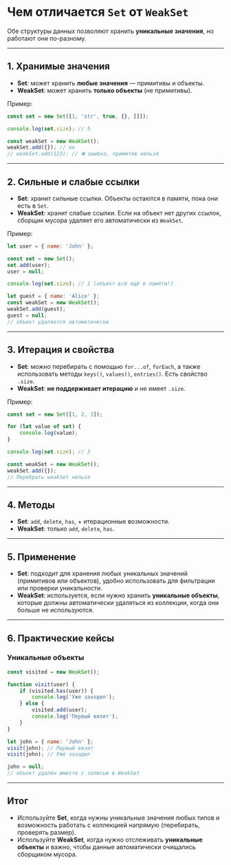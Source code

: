 # Чем отличается `Set` от `WeakSet`

Обе структуры данных позволяют хранить **уникальные значения**, но работают они по-разному.  

---

## 1. Хранимые значения
- **Set**: может хранить **любые значения** — примитивы и объекты.  
- **WeakSet**: может хранить **только объекты** (не примитивы).  

Пример:

```js
const set = new Set([1, 'str', true, {}, []]);

console.log(set.size); // 5

const weakSet = new WeakSet();
weakSet.add({}); // ок
// weakSet.add(123); // ❌ ошибка, примитив нельзя
```

---

## 2. Сильные и слабые ссылки
- **Set**: хранит сильные ссылки. Объекты остаются в памяти, пока они есть в `Set`.  
- **WeakSet**: хранит слабые ссылки. Если на объект нет других ссылок, сборщик мусора удаляет его автоматически из `WeakSet`.  

Пример:

```js
let user = { name: 'John' };

const set = new Set();
set.add(user);
user = null;

console.log(set.size); // 1 (объект всё ещё в памяти!)

let guest = { name: 'Alice' };
const weakSet = new WeakSet();
weakSet.add(guest);
guest = null;
// объект удаляется автоматически
```

---

## 3. Итерация и свойства
- **Set**: можно перебирать с помощью `for...of`, `forEach`, а также использовать методы `keys()`, `values()`, `entries()`. Есть свойство `.size`.  
- **WeakSet**: **не поддерживает итерацию** и не имеет `.size`.  

Пример:

```js
const set = new Set([1, 2, 3]);

for (let value of set) {
    console.log(value);
}

console.log(set.size); // 3

const weakSet = new WeakSet();
weakSet.add({});
// Перебрать weakSet нельзя
```

---

## 4. Методы
- **Set**: `add`, `delete`, `has`, + итерационные возможности.  
- **WeakSet**: только `add`, `delete`, `has`.  

---

## 5. Применение
- **Set**: подходит для хранения любых уникальных значений (примитивов или объектов), удобно использовать для фильтрации или проверки уникальности.  
- **WeakSet**: используется, если нужно хранить **уникальные объекты**, которые должны автоматически удаляться из коллекции, когда они больше не используются.  

---

## 6. Практические кейсы

### Уникальные объекты

```js
const visited = new WeakSet();

function visit(user) {
    if (visited.has(user)) {
        console.log('Уже заходил');
    } else {
        visited.add(user);
        console.log('Первый визит');
    }
}

let john = { name: 'John' };
visit(john); // Первый визит
visit(john); // Уже заходил

john = null; 
// объект удалён вместе с записью в WeakSet
```

---

## Итог
- Используйте **Set**, когда нужны уникальные значения любых типов и возможность работать с коллекцией напрямую (перебирать, проверять размер).  
- Используйте **WeakSet**, когда нужно отслеживать **уникальные объекты** и важно, чтобы данные автоматически очищались сборщиком мусора.  

